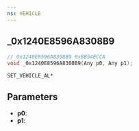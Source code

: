 ```yaml
---
ns: VEHICLE
---
```

## _0x1240E8596A8308B9

```c
// 0x1240E8596A8308B9 0xBB54ECCA
void _0x1240E8596A8308B9(Any p0, Any p1);
```

```
SET_VEHICLE_AL*
```

## Parameters
* **p0**:
* **p1**:
